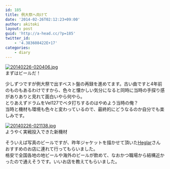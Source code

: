 ```yaml
---
id: 185
title: 例大祭へ向けて
date: '2014-02-26T02:12:23+09:00'
author: akitoki
layout: post
guid: 'http://a-head.cc/?p=185'
twitter_id:
    - '4.383608422E+17'
categories:
    - diary
---
```


[![20140226-020406.jpg](http://a-head.cc/wp/wp-content/uploads/20140226-020406.jpg)](http://a-head.cc/wp/wp-content/uploads/20140226-020406.jpg)  
まずはビールだ！

少しずつですが例大祭で出すベスト盤の再録を進めてます。古い曲ですと4年前のものもあるわけですから、色々と懐かしい気分になると同時に当時の手探り感がありありと見れて面白いやら何やら。  
とりあえずドラムをVel127でベタ打ちするのはやめよう当時の俺？  
当時と機材も環境も色々と変わっているので、最終的にどうなるのか自分でも楽しみです。

[![20140226-021138.jpg](http://a-head.cc/wp/wp-content/uploads/20140226-021138.jpg)](http://a-head.cc/wp/wp-content/uploads/20140226-021138.jpg)  
ようやく実戦投入できた新機材

そういえば写真のビールですが、昨年ジャケットを描かせて頂いた[Heglar](http://scintillante.net)さんおすすめのお店に連れて行ってもらいました。  
格安で全国各地の地ビールや海外のビールが飲めて、なおかつ職場から結構近かったので通えそうです。いいお店を教えてもらいました。
